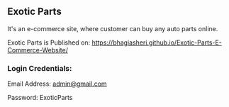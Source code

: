 ## Exotic Parts

It's an e-commerce site, where customer can buy any auto parts online.

Exotic Parts is Published on: https://bhagiasheri.github.io/Exotic-Parts-E-Commerce-Website/

### Login Credentials:

Email Address: admin@gmail.com

Password: ExoticParts
